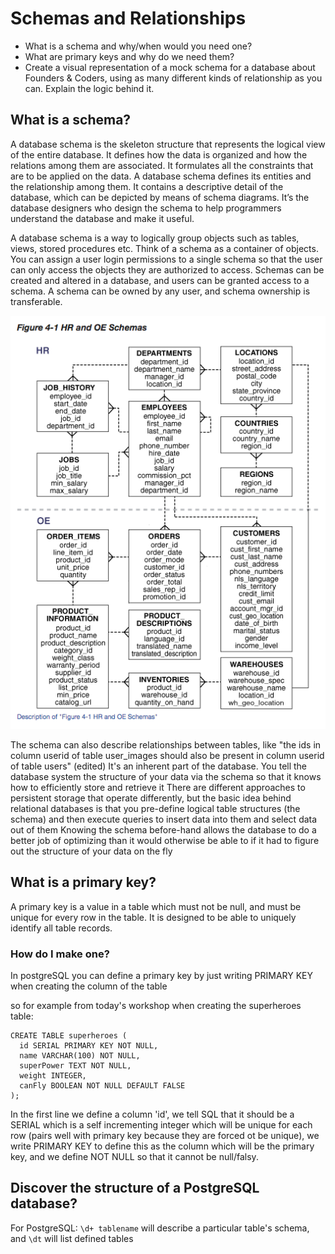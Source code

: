 # Schemas and Relationships

* What is a schema and why/when would you need one?
* What are primary keys and why do we need them?
* Create a visual representation of a mock schema for a database about Founders & Coders, using as many different kinds of relationship as you can. Explain the logic behind it.


## What is a schema?
A database schema is the skeleton structure that represents the logical view of the entire database. It defines how the data is organized and how the relations among them are associated. It formulates all the constraints that are to be applied on the data.
A database schema defines its entities and the relationship among them. It contains a descriptive detail of the database, which can be depicted by means of schema diagrams. It’s the database designers who design the schema to help programmers understand the database and make it useful.

A database schema is a way to logically group objects such as tables, views, stored procedures etc. Think of a schema as a container of objects.
You can assign a user login permissions to a single schema so that the user can only access the objects they are authorized to access.
Schemas can be created and altered in a database, and users can be granted access to a schema. A schema can be owned by any user, and schema ownership is transferable.

![oracle schema example](schema-example-oracle.png)

The schema can also describe relationships between tables, like "the ids in column userid of table user_images should also be present in column userid of table users" (edited)
It's an inherent part of the database. You tell the database system the structure of your data via the schema so that it knows how to efficiently store and retrieve it
There are different approaches to persistent storage that operate differently, but the basic idea behind relational databases is that you pre-define logical table structures (the schema) and then execute queries to insert data into them and select data out of them
Knowing the schema before-hand allows the database to do a better job of optimizing than it would otherwise be able to if it had to figure out the structure of your data on the fly

## What is a primary key?
A primary key is a value in a table which must not be null, and must be unique for every row in the table. It is designed to be able to uniquely identify all table records.

### How do I make one?
In postgreSQL you can define a primary key by just writing PRIMARY KEY when creating the column of the table

so for example from today's workshop when creating the superheroes table:

```
CREATE TABLE superheroes (
  id SERIAL PRIMARY KEY NOT NULL,
  name VARCHAR(100) NOT NULL,
  superPower TEXT NOT NULL,
  weight INTEGER,
  canFly BOOLEAN NOT NULL DEFAULT FALSE
);
```

In the first line we define a column 'id', we tell SQL that it should be a SERIAL which is a self incrementing integer which will be unique for each row (pairs well with primary key because they are forced ot be unique), we write PRIMARY KEY to define this as the column which will be the primary key, and we define NOT NULL so that it cannot be null/falsy.

## Discover the structure of a PostgreSQL database?

For PostgreSQL:
` \d+ tablename ` will describe a particular table's schema, and `\dt` will list defined tables

